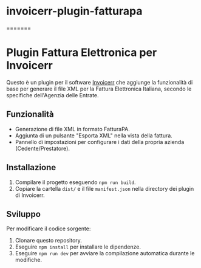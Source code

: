 # invoicerr-plugin-fatturapa
=======
# Plugin Fattura Elettronica per Invoicerr

Questo è un plugin per il software [Invoicerr](https'://github.com/Impre-visible/invoicerr') che aggiunge la funzionalità di base per generare il file XML per la Fattura Elettronica Italiana, secondo le specifiche dell'Agenzia delle Entrate.

## Funzionalità
- Generazione di file XML in formato FatturaPA.
- Aggiunta di un pulsante "Esporta XML" nella vista della fattura.
- Pannello di impostazioni per configurare i dati della propria azienda (Cedente/Prestatore).

## Installazione
1.  Compilare il progetto eseguendo `npm run build`.
2.  Copiare la cartella `dist/` e il file `manifest.json` nella directory dei plugin di Invoicerr.

## Sviluppo
Per modificare il codice sorgente:
1.  Clonare questo repository.
2.  Eseguire `npm install` per installare le dipendenze.
3.  Eseguire `npm run dev` per avviare la compilazione automatica durante le modifiche.

